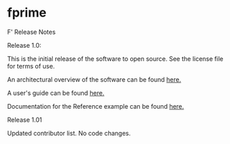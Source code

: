 # fprime

F' Release Notes

Release 1.0: 

This is the initial release of the software to open source. See the license file for terms of use.

An architectural overview of the software can be found [here.](docs/Architecture/FPrimeArchitectureShort.pdf)

A user's guide can be found [here.](docs/UsersGuide/FprimeUserGuide.pdf)
   
Documentation for the Reference example can be found [here.](Ref/docs/sdd.md)

Release 1.01

Updated contributor list. No code changes. 
